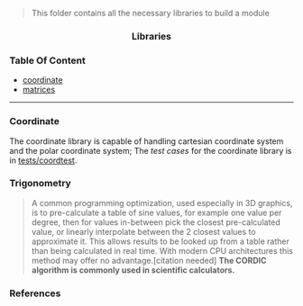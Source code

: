 > This folder contains all the necessary libraries to build a module

<h3 align="center">Libraries</h3>


### Table Of Content

- [coordinate](#coordinate)
- [matrices](matrices.md)

---

### Coordinate

The coordinate library is capable of handling cartesian coordinate system and the polar coordinate system;
The *test cases* for the coordinate library is in [tests/coordtest]().


### Trigonometry

> A common programming optimization, used especially in 3D graphics, is to pre-calculate a table of sine values, for example one value per degree, 
then for values in-between pick the closest pre-calculated value, or linearly interpolate between the 2 closest values to approximate it. 
This allows results to be looked up from a table rather than being calculated in real time. 
With modern CPU architectures this method may offer no advantage.[citation needed]
**The CORDIC algorithm is commonly used in scientific calculators.**

### References


